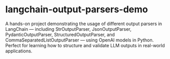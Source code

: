 # langchain-output-parsers-demo
A hands-on project demonstrating the usage of different output parsers in LangChain — including StrOutputParser, JsonOutputParser, PydanticOutputParser, StructuredOutputParser, and CommaSeparatedListOutputParser — using OpenAI models in Python. Perfect for learning how to structure and validate LLM outputs in real-world applications.
